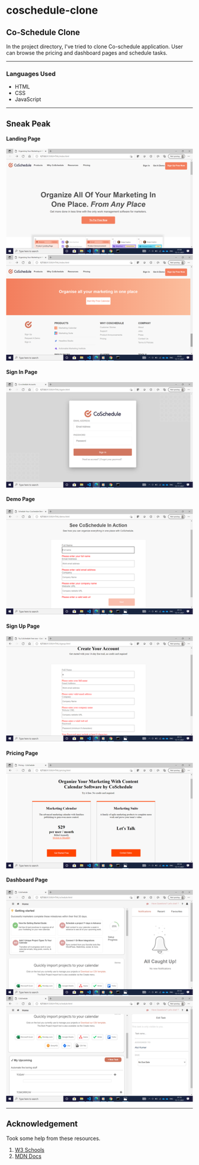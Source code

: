 # coschedule-clone

<h2>Co-Schedule Clone</h2>
In the project directory, I've tried to clone Co-schedule application. User can browse the pricing and dashboard pages and schedule tasks.

<hr/>
<h3>Languages Used</h3>

* HTML
* CSS
* JavaScript

<hr/>

## Sneak Peak
#### Landing Page
<img src="Images/Screenshot (1229).png"/>
<img src="\Images\Screenshot (1236).png"/>

#### Sign In Page
<img src="\Images\Screenshot (1241).png"/>

#### Demo Page

<img src="\Images\Screenshot (1244).png"/>

#### Sign Up Page

<img src="\Images\Screenshot (1245).png"/>

#### Pricing Page

<img src="\Images\Screenshot (1246).png"/>

#### Dashboard Page
<img src="\Images\Screenshot (1248).png"/>
<img src="\Images\Screenshot (1249).png"/>

<hr/>


## Acknowledgement

Took some help from these resources.

1. <a href="https://www.w3schools.com/">W3 Schools</a>
2. <a href="https://developer.mozilla.org/en-US/">MDN Docs</a>



